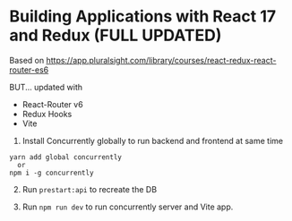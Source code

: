 # Building Applications with React 17 and Redux (FULL UPDATED)

Based on https://app.pluralsight.com/library/courses/react-redux-react-router-es6

 BUT... updated with

 * React-Router v6
 * Redux Hooks
 * Vite

1. Install Concurrently globally to run backend and frontend at same time

```
yarn add global concurrently
  or
npm i -g concurrently
```

2. Run `prestart:api` to recreate the DB

3. Run `npm run dev` to run concurrently server and Vite app.

